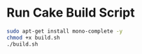 # Run Cake Build Script

```bash
sudo apt-get install mono-complete -y
chmod +x build.sh
./build.sh
```

